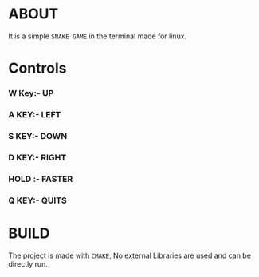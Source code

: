 # ABOUT
It is a simple `SNAKE GAME` in the terminal made for linux.

# Controls
### W Key:- UP
### A KEY:- LEFT
### S KEY:- DOWN
### D KEY:- RIGHT
### HOLD :- FASTER
### Q KEY:- QUITS

# BUILD
The project is made with `CMAKE`, No external Libraries are used and can be directly run.
